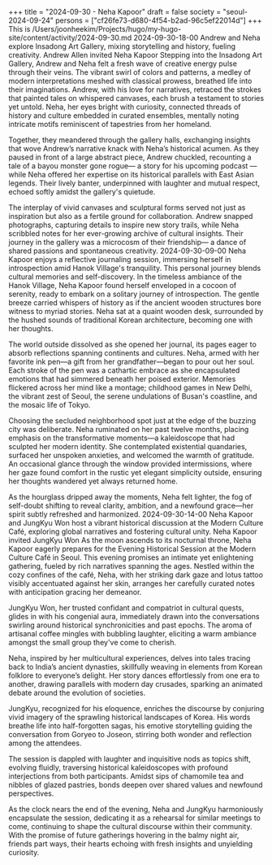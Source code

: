 +++
title = "2024-09-30 - Neha Kapoor"
draft = false
society = "seoul-2024-09-24"
persons = ["cf26fe73-d680-4f54-b2ad-96c5ef22014d"]
+++
This is /Users/joonheekim/Projects/hugo/my-hugo-site/content/activity/2024-09-30.md
2024-09-30-18-00
Andrew and Neha explore Insadong Art Gallery, mixing storytelling and history, fueling creativity.
Andrew Allen invited Neha Kapoor
Stepping into the Insadong Art Gallery, Andrew and Neha felt a fresh wave of creative energy pulse through their veins. The vibrant swirl of colors and patterns, a medley of modern interpretations meshed with classical prowess, breathed life into their imaginations. Andrew, with his love for narratives, retraced the strokes that painted tales on whispered canvases, each brush a testament to stories yet untold. Neha, her eyes bright with curiosity, connected threads of history and culture embedded in curated ensembles, mentally noting intricate motifs reminiscent of tapestries from her homeland.

Together, they meandered through the gallery halls, exchanging insights that wove Andrew’s narrative knack with Neha’s historical acumen. As they paused in front of a large abstract piece, Andrew chuckled, recounting a tale of a bayou monster gone rogue— a story for his upcoming podcast —while Neha offered her expertise on its historical parallels with East Asian legends. Their lively banter, underpinned with laughter and mutual respect, echoed softly amidst the gallery's quietude.

The interplay of vivid canvases and sculptural forms served not just as inspiration but also as a fertile ground for collaboration. Andrew snapped photographs, capturing details to inspire new story trails, while Neha scribbled notes for her ever-growing archive of cultural insights. Their journey in the gallery was a microcosm of their friendship— a dance of shared passions and spontaneous creativity.
2024-09-30-09-00
Neha Kapoor enjoys a reflective journaling session, immersing herself in introspection amid Hanok Village's tranquility. This personal journey blends cultural memories and self-discovery.
In the timeless ambiance of the Hanok Village, Neha Kapoor found herself enveloped in a cocoon of serenity, ready to embark on a solitary journey of introspection. The gentle breeze carried whispers of history as if the ancient wooden structures bore witness to myriad stories. Neha sat at a quaint wooden desk, surrounded by the hushed sounds of traditional Korean architecture, becoming one with her thoughts. 

The world outside dissolved as she opened her journal, its pages eager to absorb reflections spanning continents and cultures. Neha, armed with her favorite ink pen—a gift from her grandfather—began to pour out her soul. Each stroke of the pen was a cathartic embrace as she encapsulated emotions that had simmered beneath her poised exterior. Memories flickered across her mind like a montage; childhood games in New Delhi, the vibrant zest of Seoul, the serene undulations of Busan's coastline, and the mosaic life of Tokyo. 

Choosing the secluded neighborhood spot just at the edge of the buzzing city was deliberate. Neha ruminated on her past twelve months, placing emphasis on the transformative moments—a kaleidoscope that had sculpted her modern identity. She contemplated existential quandaries, surfaced her unspoken anxieties, and welcomed the warmth of gratitude. An occasional glance through the window provided intermissions, where her gaze found comfort in the rustic yet elegant simplicity outside, ensuring her thoughts wandered yet always returned home.

As the hourglass dripped away the moments, Neha felt lighter, the fog of self-doubt shifting to reveal clarity, ambition, and a newfound grace—her spirit subtly refreshed and harmonized.
2024-09-30-14-00
Neha Kapoor and JungKyu Won host a vibrant historical discussion at the Modern Culture Café, exploring global narratives and fostering cultural unity.
Neha Kapoor invited JungKyu Won
As the moon ascends to its nocturnal throne, Neha Kapoor eagerly prepares for the Evening Historical Session at the Modern Culture Café in Seoul. This evening promises an intimate yet enlightening gathering, fueled by rich narratives spanning the ages. Nestled within the cozy confines of the café, Neha, with her striking dark gaze and lotus tattoo visibly accentuated against her skin, arranges her carefully curated notes with anticipation gracing her demeanor. 

JungKyu Won, her trusted confidant and compatriot in cultural quests, glides in with his congenial aura, immediately drawn into the conversations swirling around historical synchronicities and past epochs. The aroma of artisanal coffee mingles with bubbling laughter, eliciting a warm ambiance amongst the small group they've come to cherish.

Neha, inspired by her multicultural experiences, delves into tales tracing back to India’s ancient dynasties, skillfully weaving in elements from Korean folklore to everyone’s delight. Her story dances effortlessly from one era to another, drawing parallels with modern day crusades, sparking an animated debate around the evolution of societies.

JungKyu, recognized for his eloquence, enriches the discourse by conjuring vivid imagery of the sprawling historical landscapes of Korea. His words breathe life into half-forgotten sagas, his emotive storytelling guiding the conversation from Goryeo to Joseon, stirring both wonder and reflection among the attendees.

The session is dappled with laughter and inquisitive nods as topics shift, evolving fluidly, traversing historical kaleidoscopes with profound interjections from both participants. Amidst sips of chamomile tea and nibbles of glazed pastries, bonds deepen over shared values and newfound perspectives.

As the clock nears the end of the evening, Neha and JungKyu harmoniously encapsulate the session, dedicating it as a rehearsal for similar meetings to come, continuing to shape the cultural discourse within their community. With the promise of future gatherings hovering in the balmy night air, friends part ways, their hearts echoing with fresh insights and unyielding curiosity.
